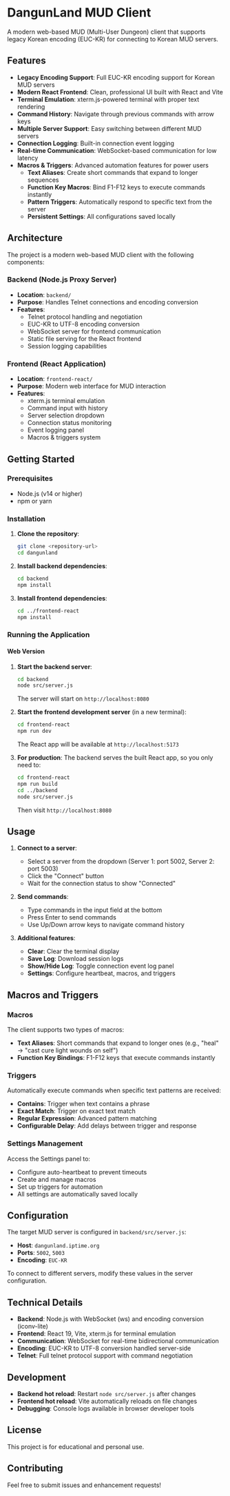 # DangunLand MUD Client

A modern web-based MUD (Multi-User Dungeon) client that supports legacy Korean encoding (EUC-KR) for connecting to Korean MUD servers.

## Features

- **Legacy Encoding Support**: Full EUC-KR encoding support for Korean MUD servers
- **Modern React Frontend**: Clean, professional UI built with React and Vite
- **Terminal Emulation**: xterm.js-powered terminal with proper text rendering
- **Command History**: Navigate through previous commands with arrow keys
- **Multiple Server Support**: Easy switching between different MUD servers
- **Connection Logging**: Built-in connection event logging
- **Real-time Communication**: WebSocket-based communication for low latency
- **Macros & Triggers**: Advanced automation features for power users
  - **Text Aliases**: Create short commands that expand to longer sequences
  - **Function Key Macros**: Bind F1-F12 keys to execute commands instantly
  - **Pattern Triggers**: Automatically respond to specific text from the server
  - **Persistent Settings**: All configurations saved locally

## Architecture

The project is a modern web-based MUD client with the following components:

### Backend (Node.js Proxy Server)
- **Location**: `backend/`
- **Purpose**: Handles Telnet connections and encoding conversion
- **Features**:
  - Telnet protocol handling and negotiation
  - EUC-KR to UTF-8 encoding conversion
  - WebSocket server for frontend communication
  - Static file serving for the React frontend
  - Session logging capabilities

### Frontend (React Application)
- **Location**: `frontend-react/`
- **Purpose**: Modern web interface for MUD interaction
- **Features**:
  - xterm.js terminal emulation
  - Command input with history
  - Server selection dropdown
  - Connection status monitoring
  - Event logging panel
  - Macros & triggers system

## Getting Started

### Prerequisites
- Node.js (v14 or higher)
- npm or yarn

### Installation

1. **Clone the repository**:
   ```bash
   git clone <repository-url>
   cd dangunland
   ```

2. **Install backend dependencies**:
   ```bash
   cd backend
   npm install
   ```

3. **Install frontend dependencies**:
   ```bash
   cd ../frontend-react
   npm install
   ```

### Running the Application

#### Web Version

1. **Start the backend server**:
   ```bash
   cd backend
   node src/server.js
   ```
   The server will start on `http://localhost:8080`

2. **Start the frontend development server** (in a new terminal):
   ```bash
   cd frontend-react
   npm run dev
   ```
   The React app will be available at `http://localhost:5173`

3. **For production**: The backend serves the built React app, so you only need to:
   ```bash
   cd frontend-react
   npm run build
   cd ../backend
   node src/server.js
   ```
   Then visit `http://localhost:8080`

## Usage

1. **Connect to a server**:
   - Select a server from the dropdown (Server 1: port 5002, Server 2: port 5003)
   - Click the "Connect" button
   - Wait for the connection status to show "Connected"

2. **Send commands**:
   - Type commands in the input field at the bottom
   - Press Enter to send commands
   - Use Up/Down arrow keys to navigate command history

3. **Additional features**:
   - **Clear**: Clear the terminal display
   - **Save Log**: Download session logs
   - **Show/Hide Log**: Toggle connection event log panel
   - **Settings**: Configure heartbeat, macros, and triggers

## Macros and Triggers

### Macros
The client supports two types of macros:
- **Text Aliases**: Short commands that expand to longer ones (e.g., "heal" → "cast cure light wounds on self")
- **Function Key Bindings**: F1-F12 keys that execute commands instantly

### Triggers
Automatically execute commands when specific text patterns are received:
- **Contains**: Trigger when text contains a phrase
- **Exact Match**: Trigger on exact text match
- **Regular Expression**: Advanced pattern matching
- **Configurable Delay**: Add delays between trigger and response

### Settings Management
Access the Settings panel to:
- Configure auto-heartbeat to prevent timeouts
- Create and manage macros
- Set up triggers for automation
- All settings are automatically saved locally

## Configuration

The target MUD server is configured in `backend/src/server.js`:
- **Host**: `dangunland.iptime.org`
- **Ports**: `5002`, `5003`
- **Encoding**: `EUC-KR`

To connect to different servers, modify these values in the server configuration.

## Technical Details

- **Backend**: Node.js with WebSocket (ws) and encoding conversion (iconv-lite)
- **Frontend**: React 19, Vite, xterm.js for terminal emulation
- **Communication**: WebSocket for real-time bidirectional communication
- **Encoding**: EUC-KR to UTF-8 conversion handled server-side
- **Telnet**: Full telnet protocol support with command negotiation

## Development

- **Backend hot reload**: Restart `node src/server.js` after changes
- **Frontend hot reload**: Vite automatically reloads on file changes
- **Debugging**: Console logs available in browser developer tools

## License

This project is for educational and personal use.

## Contributing

Feel free to submit issues and enhancement requests!
